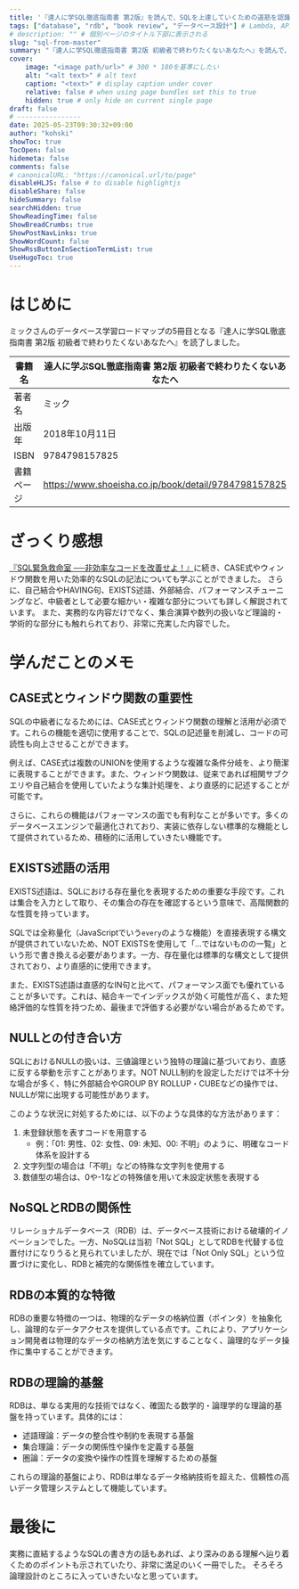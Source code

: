 ```yaml
---
title: '『達人に学SQL徹底指南書 第2版』を読んで、SQLを上達していくための道筋を認識した'
tags: ["database", "rdb", "book review", "データベース設計"] # Lambda, API Gateway, AWS, Python
# description: "" # 個別ページのタイトル下部に表示される
slug: "sql-from-master"
summary: "『達人に学SQL徹底指南書 第2版 初級者で終わりたくないあなたへ』を読んで、SQLを上達していくための道筋を認識した。" # 
cover:
    image: "<image path/url>" # 300 * 180を基準にしたい
    alt: "<alt text>" # alt text
    caption: "<text>" # display caption under cover
    relative: false # when using page bundles set this to true
    hidden: true # only hide on current single page
draft: false
# ----------------
date: 2025-05-23T09:30:32+09:00
author: "kohski"
showToc: true
TocOpen: false
hidemeta: false
comments: false
# canonicalURL: "https://canonical.url/to/page"
disableHLJS: false # to disable highlightjs
disableShare: false
hideSummary: false
searchHidden: true
ShowReadingTime: false
ShowBreadCrumbs: true
ShowPostNavLinks: true
ShowWordCount: false
ShowRssButtonInSectionTermList: true
UseHugoToc: true
---
```


# はじめに

ミックさんのデータベース学習ロードマップの5冊目となる『達人に学SQL徹底指南書 第2版 初級者で終わりたくないあなたへ』を読了しました。

| 書籍名 | 達人に学ぶSQL徹底指南書 第2版 初級者で終わりたくないあなたへ |
| --- | --- |
| 著者名 | ミック |
| 出版年 | 2018年10月11日 |
| ISBN | 9784798157825 |
| 書籍ページ | https://www.shoeisha.co.jp/book/detail/9784798157825 |

# ざっくり感想

[『SQL緊急救命室 ─⁠─非効率なコードを改善せよ！』](https://kohski.dev/tech/sql-emergency-room/)に続き、CASE式やウィンドウ関数を用いた効率的なSQLの記法についても学ぶことができました。
さらに、自己結合やHAVING句、EXISTS述語、外部結合、パフォーマンスチューニングなど、中級者として必要な細かい・複雑な部分についても詳しく解説されています。
また、実務的な内容だけでなく、集合演算や数列の扱いなど理論的・学術的な部分にも触れられており、非常に充実した内容でした。

# 学んだことのメモ

## CASE式とウィンドウ関数の重要性

SQLの中級者になるためには、CASE式とウィンドウ関数の理解と活用が必須です。これらの機能を適切に使用することで、SQLの記述量を削減し、コードの可読性も向上させることができます。

例えば、CASE式は複数のUNIONを使用するような複雑な条件分岐を、より簡潔に表現することができます。また、ウィンドウ関数は、従来であれば相関サブクエリや自己結合を使用していたような集計処理を、より直感的に記述することが可能です。

さらに、これらの機能はパフォーマンスの面でも有利なことが多いです。多くのデータベースエンジンで最適化されており、実装に依存しない標準的な機能として提供されているため、積極的に活用していきたい機能です。

## EXISTS述語の活用

EXISTS述語は、SQLにおける存在量化を表現するための重要な手段です。これは集合を入力として取り、その集合の存在を確認するという意味で、高階関数的な性質を持っています。

SQLでは全称量化（JavaScriptでいう`every`のような機能）を直接表現する構文が提供されていないため、NOT EXISTSを使用して「...ではないものの一覧」という形で書き換える必要があります。一方、存在量化は標準的な構文として提供されており、より直感的に使用できます。

また、EXISTS述語は直感的なIN句と比べて、パフォーマンス面でも優れていることが多いです。これは、結合キーでインデックスが効く可能性が高く、また短絡評価的な性質を持つため、最後まで評価する必要がない場合があるためです。

## NULLとの付き合い方

SQLにおけるNULLの扱いは、三値論理という独特の理論に基づいており、直感に反する挙動を示すことがあります。NOT NULL制約を設定しただけでは不十分な場合が多く、特に外部結合やGROUP BY ROLLUP・CUBEなどの操作では、NULLが常に出現する可能性があります。

このような状況に対処するためには、以下のような具体的な方法があります：

1. 未登録状態を表すコードを用意する
   - 例：「01: 男性、02: 女性、09: 未知、00: 不明」のように、明確なコード体系を設計する
2. 文字列型の場合は「不明」などの特殊な文字列を使用する
3. 数値型の場合は、0や-1などの特殊値を用いて未設定状態を表現する

## NoSQLとRDBの関係性

リレーショナルデータベース（RDB）は、データベース技術における破壊的イノベーションでした。一方、NoSQLは当初「Not SQL」としてRDBを代替する位置付けになりうると見られていましたが、現在では「Not Only SQL」という位置づけに変化し、RDBと補完的な関係性を確立しています。

## RDBの本質的な特徴

RDBの重要な特徴の一つは、物理的なデータの格納位置（ポインタ）を抽象化し、論理的なデータアクセスを提供している点です。これにより、アプリケーション開発者は物理的なデータの格納方法を気にすることなく、論理的なデータ操作に集中することができます。

## RDBの理論的基盤

RDBは、単なる実用的な技術ではなく、確固たる数学的・論理学的な理論的基盤を持っています。具体的には：

- 述語理論：データの整合性や制約を表現する基盤
- 集合理論：データの関係性や操作を定義する基盤
- 圏論：データの変換や操作の性質を理解するための基盤

これらの理論的基盤により、RDBは単なるデータ格納技術を超えた、信頼性の高いデータ管理システムとして機能しています。

# 最後に

実務に直結するようなSQLの書き方の話もあれば、より深みのある理解へ辿り着くためのポイントも示されていたり、非常に満足のいく一冊でした。
そろそろ論理設計のところに入っていきたいなと思っています。